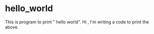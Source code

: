 # hello_world
This is program to print " hello world". 
Hi , I'm writing a code to print the above.
